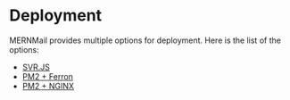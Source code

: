 # Deployment

MERNMail provides multiple options for deployment. Here is the list of the options:

- [SVR.JS](/docs/deployment/svrjs)
- [PM2 + Ferron](/docs/deployment/pm2-ferron)
- [PM2 + NGINX](/docs/deployment/pm2-nginx)